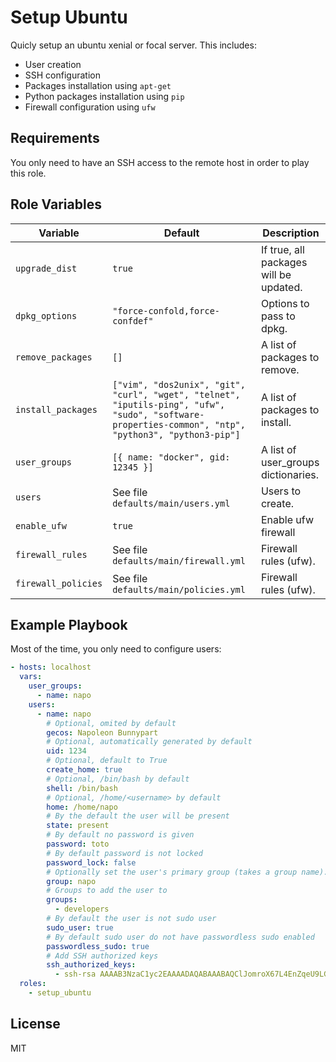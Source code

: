 # Setup Ubuntu

Quicly setup an ubuntu xenial or focal server. This includes:

- User creation
- SSH configuration
- Packages installation using `apt-get`
- Python packages installation using `pip`
- Firewall configuration using `ufw`

## Requirements

You only need to have an SSH access to the remote host in order to play this role.

## Role Variables

| Variable            | Default                                                                                                                                              | Description                            |
| ------------------- | ---------------------------------------------------------------------------------------------------------------------------------------------------- | -------------------------------------- |
| `upgrade_dist`      | `true`                                                                                                                                               | If true, all packages will be updated. |
| `dpkg_options`      | `"force-confold,force-confdef"`                                                                                                                      | Options to pass to dpkg.               |
| `remove_packages`   | `[]`                                                                                                                                                 | A list of packages to remove.          |
| `install_packages`  | `["vim", "dos2unix", "git", "curl", "wget", "telnet", "iputils-ping", "ufw", "sudo", "software-properties-common", "ntp", "python3", "python3-pip"]` | A list of packages to install.         |
| `user_groups`       | `[{ name: "docker", gid: 12345 }]`                                                                                                                   | A list of user_groups dictionaries.    |
| `users`             | See file `defaults/main/users.yml`                                                                                                                   | Users to create.                       |
| `enable_ufw`        | `true`                                                                                                                                               | Enable ufw firewall                    |
| `firewall_rules`    | See file `defaults/main/firewall.yml`                                                                                                                | Firewall rules (ufw).                  |
| `firewall_policies` | See file `defaults/main/policies.yml`                                                                                                                | Firewall rules (ufw).                  |

## Example Playbook

Most of the time, you only need to configure users:

```yaml
- hosts: localhost
  vars:
    user_groups:
      - name: napo
    users:
      - name: napo
        # Optional, omited by default
        gecos: Napoleon Bunnypart
        # Optional, automatically generated by default
        uid: 1234
        # Optional, default to True
        create_home: true
        # Optional, /bin/bash by default
        shell: /bin/bash
        # Optional, /home/<username> by default
        home: /home/napo
        # By the default the user will be present
        state: present
        # By default no password is given
        password: toto
        # By default password is not locked
        password_lock: false
        # Optionally set the user's primary group (takes a group name). By default it is set to user name.
        group: napo
        # Groups to add the user to
        groups:
          - developers
        # By default the user is not sudo user
        sudo_user: true
        # By default sudo user do not have passwordless sudo enabled
        passwordless_sudo: true
        # Add SSH authorized keys
        ssh_authorized_keys:
          - ssh-rsa AAAAB3NzaC1yc2EAAAADAQABAAABAQClJomroX67L4EnZqeU9LGzNOcFGO2KJ1fsWugYsWJsxFpW/rb3t00brI4k37vw0I85owhyerlOFHT5vd+vFzIsovA8l7Bsgm/E4uLIEwHiJ3svDFcfrLosynrA3r2XQY9C7Zar/d+l1FrykanD9lAcFeMqnoMi8xLg3OWk3y75w0VQ86jruGaHnq7eqvL/7wXeW09Lut1jgYqPaVNLG6EJ+gHlq8FLUVm2/5NzRxHIrvh+03xExbRzacDdCol25Gglxm+1fljluDfIqvPM359J1o7PMJc0v5dgercM4YBFY0yAPIth6TVGDugMlTfpvbtKAGJdl/skugCZfx1U9reR napo@napoleon-XPS13
  roles:
    - setup_ubuntu
```

## License

MIT
